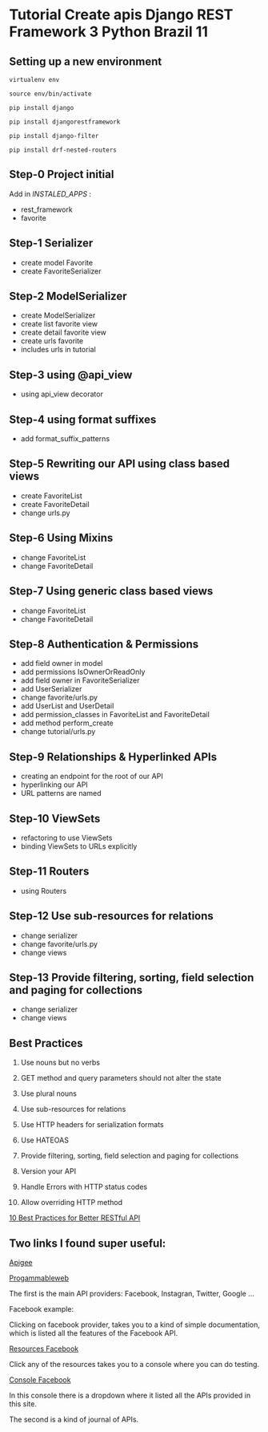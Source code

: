 # Tutorial Create apis Django REST Framework 3 Python Brazil 11

## Setting up a new environment

`virtualenv env`

`source env/bin/activate`

`pip install django`

`pip install djangorestframework`

`pip install django-filter`

`pip install drf-nested-routers`

## Step-0 Project initial

Add in _INSTALED_APPS_ :

 - rest_framework
 - favorite

## Step-1 Serializer

 - create model Favorite
 - create FavoriteSerializer

## Step-2 ModelSerializer

 - create ModelSerializer
 - create list favorite view
 - create detail favorite view
 - create urls favorite
 - includes urls in tutorial


## Step-3 using @api_view

 - using api_view decorator

## Step-4 using format suffixes

 - add format_suffix_patterns


## Step-5 Rewriting our API using class based views

- create FavoriteList
- create FavoriteDetail
- change urls.py

## Step-6 Using Mixins

- change FavoriteList
- change FavoriteDetail


## Step-7 Using generic class based views
- change FavoriteList
- change FavoriteDetail


## Step-8 Authentication & Permissions
- add field owner in model
- add permissions IsOwnerOrReadOnly
- add field owner in FavoriteSerializer
- add UserSerializer
- change favorite/urls.py
- add UserList and UserDetail
- add permission_classes in FavoriteList and FavoriteDetail
- add method perform_create
- change tutorial/urls.py

## Step-9 Relationships & Hyperlinked APIs
- creating an endpoint for the root of our API
- hyperlinking our API
- URL patterns are named

## Step-10 ViewSets
- refactoring to use ViewSets
- binding ViewSets to URLs explicitly

## Step-11 Routers
- using Routers

## Step-12 Use sub-resources for relations
- change serializer
- change favorite/urls.py
- change views

## Step-13 Provide filtering, sorting, field selection and paging for collections
- change serializer
- change views

## Best Practices
1. Use nouns but no verbs

2. GET method and query parameters should not alter the state

3. Use plural nouns

4. Use sub-resources for relations

5. Use HTTP headers for serialization formats

6. Use HATEOAS

7. Provide filtering, sorting, field selection and paging for collections

8. Version your API

9. Handle Errors with HTTP status codes

10. Allow overriding HTTP method


[10 Best Practices for Better RESTful  API](https://www.google.com)

## Two links I found super useful:

[Apigee](https://apigee.com/providers)

[Progammableweb](http://www.programmableweb.com)

The first is the main API providers: Facebook, Instagran, Twitter, Google ...

Facebook example:

Clicking on facebook provider, takes you to a kind of simple documentation, which is listed all the features of the Facebook API.

[Resources Facebook](https://apigee.com/resources/facebook)

Click any of the resources takes you to a console where you can do testing.

[Console Facebook](https://apigee.com/console/facebook)

In this console there is a dropdown where it listed all the APIs provided in this site.

The second is a kind of journal of APIs.
